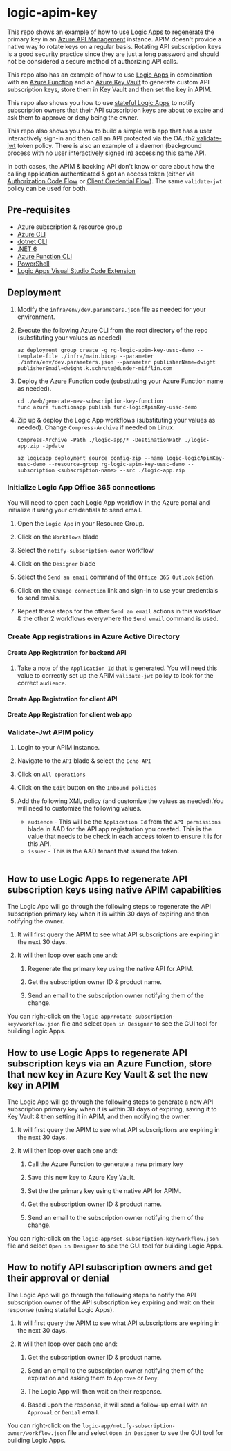 # logic-apim-key

This repo shows an example of how to use [Logic Apps]() to regenerate the primary key in an [Azure API Management]() instance. APIM doesn't provide a native way to rotate keys on a regular basis. Rotating API subscription keys is a good security practice since they are just a long password and should not be considered a secure method of authorizing API calls.

This repo also has an example of how to use [Logic Apps]() in combination with an [Azure Function]() and an [Azure Key Vault]() to generate custom API subscription keys, store them in Key Vault and then set the key in APIM.

This repo also shows you how to use [stateful Logic Apps]() to notify subscription owners that their API subscription keys are about to expire and ask them to approve or deny being the owner.

This repo also shows you how to build a simple web app that has a user interactively sign-in and then call an API protected via the OAuth2 [validate-jwt]() token policy. There is also an example of a daemon (background process with no user interactively signed in) accessing this same API.

In both cases, the APIM & backing API don't know or care about how the calling application authenticated & got an access token (either via [Authorization Code Flow]() or [Client Credential Flow]()). The same `validate-jwt` policy can be used for both.

## Pre-requisites

- Azure subscription & resource group
- [Azure CLI]()
- [dotnet CLI]()
- [.NET 6]()
- [Azure Function CLI]()
- [PowerShell]()
- [Logic Apps Visual Studio Code Extension]()

## Deployment

1.  Modify the `infra/env/dev.parameters.json` file as needed for your environment.

1.  Execute the following Azure CLI from the root directory of the repo (substituting your values as needed)

    ```shell
    az deployment group create -g rg-logic-apim-key-ussc-demo --template-file ./infra/main.bicep --parameter ./infra/env/dev.parameters.json --parameter publisherName=dwight publisherEmail=dwight.k.schrute@dunder-mifflin.com
    ```

1.  Deploy the Azure Function code (substituting your Azure Function name as needed).

    ```shell
    cd ./web/generate-new-subscription-key-function
    func azure functionapp publish func-logicApimKey-ussc-demo
    ```

1.  Zip up & deploy the Logic App workflows (substituting your values as needed). Change `Compress-Archive` if needed on Linux.

    ```shell
    Compress-Archive -Path ./logic-app/* -DestinationPath ./logic-app.zip -Update

    az logicapp deployment source config-zip --name logic-logicApimKey-ussc-demo --resource-group rg-logic-apim-key-ussc-demo --subscription <subscription-name> --src ./logic-app.zip
    ```

### Initialize Logic App Office 365 connections

You will need to open each Logic App workflow in the Azure portal and initialize it using your credentials to send email.

1.  Open the `Logic App` in your Resource Group.

1.  Click on the `Workflows` blade

1.  Select the `notify-subscription-owner` workflow

1.  Click on the `Designer` blade

1.  Select the `Send an email` command of the `Office 365 Outlook` action.

1.  Click on the `Change connection` link and sign-in to use your credentials to send emails.

1.  Repeat these steps for the other `Send an email` actions in this workflow & the other 2 workflows everywhere the `Send email` command is used.

### Create App registrations in Azure Active Directory

#### Create App Registration for backend API

1.  Take a note of the `Application Id` that is generated. You will need this value to correctly set up the APIM `validate-jwt` policy to look for the correct `audience`.

#### Create App Registration for client API

#### Create App Registration for client web app

### Validate-Jwt APIM policy

1.  Login to your APIM instance.

1.  Navigate to the `API` blade & select the `Echo API`

1.  Click on `All operations`

1.  Click on the `Edit` button on the `Inbound policies`

1.  Add the following XML policy (and customize the values as needed).You will need to customize the following values.

    - `audience` - This will be the `Application Id` from the `API permissions` blade in AAD for the API app registration you created. This is the value that needs to be check in each access token to ensure it is for this API.
    - `issuer` - This is the AAD tenant that issued the token.

    ```xml

    ```

## How to use Logic Apps to regenerate API subscription keys using native APIM capabilities

The Logic App will go through the following steps to regenerate the API subscription primary key when it is within 30 days of expiring and then notifying the owner.

1.  It will first query the APIM to see what API subscriptions are expiring in the next 30 days.

1.  It will then loop over each one and:

    1.  Regenerate the primary key using the native API for APIM.

    1.  Get the subscription owner ID & product name.

    1.  Send an email to the subscription owner notifying them of the change.

You can right-click on the `logic-app/rotate-subscription-key/workflow.json` file and select `Open in Designer` to see the GUI tool for building Logic Apps.

## How to use Logic Apps to regenerate API subscription keys via an Azure Function, store that new key in Azure Key Vault & set the new key in APIM

The Logic App will go through the following steps to generate a new API subscription primary key when it is within 30 days of expiring, saving it to Key Vault & then setting it in APIM, and then notifying the owner.

1.  It will first query the APIM to see what API subscriptions are expiring in the next 30 days.

1.  It will then loop over each one and:

    1.  Call the Azure Function to generate a new primary key

    1.  Save this new key to Azure Key Vault.

    1.  Set the the primary key using the native API for APIM.

    1.  Get the subscription owner ID & product name.

    1.  Send an email to the subscription owner notifying them of the change.

You can right-click on the `logic-app/set-subscription-key/workflow.json` file and select `Open in Designer` to see the GUI tool for building Logic Apps.

## How to notify API subscription owners and get their approval or denial

The Logic App will go through the following steps to notify the API subscription owner of the API subscription key expiring and wait on their response (using stateful Logic Apps).

1.  It will first query the APIM to see what API subscriptions are expiring in the next 30 days.

1.  It will then loop over each one and:

    1.  Get the subscription owner ID & product name.

    1.  Send an email to the subscription owner notifying them of the expiration and asking them to `Approve` or `Deny`.

    1.  The Logic App will then wait on their response.

    1.  Based upon the response, it will send a follow-up email with an `Approval` or `Denial` email.

You can right-click on the `logic-app/notify-subscription-owner/workflow.json` file and select `Open in Designer` to see the GUI tool for building Logic Apps.
